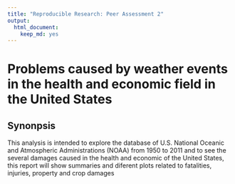 ```yaml
---
title: "Reproducible Research: Peer Assessment 2"
output: 
  html_document: 
    keep_md: yes
---
```


# Problems caused by weather events in the health and economic field in the United States

## Synonpsis
This analysis is intended to explore the database of U.S. National Oceanic and 
Atmospheric Administrations (NOAA)  from 1950 to 2011 and to see the several damages 
caused in the health and economic of the United States, this report will show summaries 
and diferent plots related to fatalities, injuries, property and crop damages
